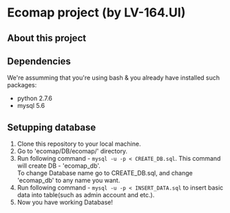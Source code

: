 
<h1>Ecomap project (by LV-164.UI)</h1>
<h2>About this project</h2>
<h2>Dependencies</h2>
<p>We're assumming that you're using bash & you already have installed such packages: </p>
<ul>
    <li>python 2.7.6</li>
    <li>mysql 5.6</li>
</ul>
<h2>Setupping database</h2>
<ol>
    <li>Clone this repository to your local machine.</li>
    <li>Go to 'ecomap/DB/ecomap/' directory.</li>
    <li>Run following command - <code>mysql -u -p < CREATE_DB.sql</code>. This command will create DB - 'ecomap_db'. <br>
            To change Database name go to CREATE_DB.sql, and change 'ecomap_db' to any name you want.</li>
    <li>Run following command - <code>mysql -u -p < INSERT_DATA.sql</code> to insert basic data into table(such as admin account and etc.).</li>
    <li>Now you have working Database!</li>
</ol>
